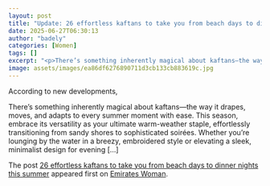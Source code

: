 ```yaml
---
layout: post
title: "Update: 26 effortless kaftans to take you from beach days to dinner nights this summer"
date: 2025-06-27T06:30:13
author: "badely"
categories: [Women]
tags: []
excerpt: "<p>There’s something inherently magical about kaftans—the way it drapes, moves, and adapts to every summer moment with ease. This season, embrace its "
image: assets/images/ea86df6276890711d3cb133cb883619c.jpg
---
```


According to new developments, <p>There’s something inherently magical about kaftans—the way it drapes, moves, and adapts to every summer moment with ease. This season, embrace its versatility as your ultimate warm-weather staple, effortlessly transitioning from sandy shores to sophisticated soirées. Whether you’re lounging by the water in a breezy, embroidered style or elevating a sleek, minimalist design for evening [&#8230;]</p>
<p>The post <a href="https://emirateswoman.com/effortless-kaftans-to-take-you-from-beach-days-to-dinner-nights-this-summer/" rel="nofollow">26 effortless kaftans to take you from beach days to dinner nights this summer</a> appeared first on <a href="https://emirateswoman.com" rel="nofollow">Emirates Woman</a>.</p>

